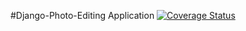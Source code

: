 #Django-Photo-Editing Application [![Coverage Status](https://coveralls.io/repos/andela-sjames/django-photo-edit/badge.svg?branch=develop&service=github)](https://coveralls.io/github/andela-sjames/django-photo-edit?branch=develop)